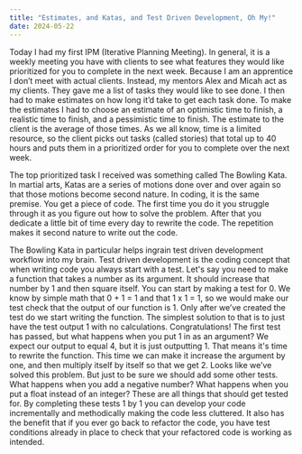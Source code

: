 ```yaml
---
title: "Estimates, and Katas, and Test Driven Development, Oh My!"
date: 2024-05-22
---
```


Today I had my first IPM (Iterative Planning Meeting). In general, it is a weekly meeting you have with clients to see what features they would like prioritized for you to complete in the next week. Because I am an apprentice I don’t meet with actual clients. Instead, my mentors Alex and Micah act as my clients. They gave me a list of tasks they would like to see done. I then had to make estimates on how long it’d take to get each task done. To make the estimates I had to choose an estimate of an optimistic time to finish, a realistic time to finish, and a pessimistic time to finish. The estimate to the client is the average of those times. As we all know, time is a limited resource, so the client picks out tasks (called stories) that total up to 40 hours and puts them in a prioritized order for you to complete over the next week.

The top prioritized task I received was something called The Bowling Kata. In martial arts, Katas are a series of motions done over and over again so that those motions become second nature. In coding, it is the same premise. You get a piece of code. The first time you do it you struggle through it as you figure out how to solve the problem. After that you dedicate a little bit of time every day to rewrite the code. The repetition makes it second nature to write out the code.

The Bowling Kata in particular helps ingrain test driven development workflow into my brain. Test driven development is the coding concept that when writing code you always start with a test. Let's say you need to make a function that takes a number as its argument. It should increase that number by 1 and then square itself. You can start by making a test for 0. We know by simple math that 0 + 1 = 1 and that 1 x 1 = 1, so we would make our test check that the output of our function is 1. Only after we’ve created the test do we start writing the function. The simplest solution to that is to just have the test output 1 with no calculations. Congratulations! The first test has passed, but what happens when you put 1 in as an argument? We expect our output to equal 4, but it is just outputting 1. That means it's time to rewrite the function. This time we can make it increase the argument by one, and then multiply itself by itself so that we get 2. Looks like we’ve solved this problem. But just to be sure we should add some other tests. What happens when you add a negative number? What happens when you put a float instead of an integer? These are all things that should get tested for. By completing these tests 1 by 1 you can develop your code incrementally and methodically making the code less cluttered. It also has the benefit that if you ever go back to refactor the code, you have test conditions already in place to check that your refactored code is working as intended. 
